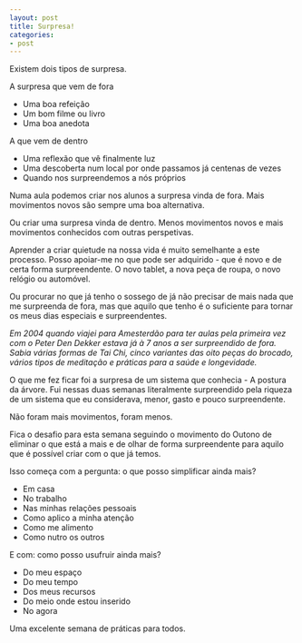 ```yaml
---
layout: post
title: Surpresa!
categories:
- post
---
```

Existem dois tipos de surpresa.

A surpresa que vem de fora
+ Uma boa refeição 
+ Um bom filme ou livro
+ Uma boa anedota 

A que vem de dentro 
+ Uma reflexão que vê finalmente luz
+ Uma descoberta num local por onde passamos já centenas de vezes 
+ Quando nos surpreendemos a nós próprios 

Numa aula podemos criar nos alunos a surpresa vinda de fora. Mais movimentos novos são sempre uma boa alternativa.

Ou criar uma surpresa vinda de dentro. Menos movimentos novos e mais movimentos conhecidos com outras perspetivas. 

Aprender a criar quietude na nossa vida é muito semelhante a este processo. Posso apoiar-me no que pode ser adquirido - que é novo e de certa forma surpreendente. O novo tablet, a nova peça de roupa, o novo relógio ou automóvel. 

Ou procurar no que já tenho o sossego de já não precisar de mais nada que me surpreenda de fora, mas que aquilo que tenho é o suficiente para tornar os meus dias especiais e surpreendentes. 

*Em 2004 quando viajei para Amesterdão para ter aulas pela primeira vez com o Peter Den Dekker estava já à 7 anos a ser surpreendido de fora. Sabia várias formas de Tai Chi, cinco variantes das oito peças do brocado, vários tipos de meditação e práticas para a saúde e longevidade.*

O que me fez ficar foi a surpresa de um sistema que conhecia - A postura da árvore. Fui nessas duas semanas literalmente surpreendido pela riqueza de um sistema que eu considerava, menor, gasto e pouco surpreendente. 

Não foram mais movimentos, foram menos.

Fica o desafio para esta semana seguindo o movimento do Outono de eliminar o que está a mais e de olhar de forma surpreendente para aquilo que é possível criar com o que já temos.
 
Isso começa com a pergunta: o que posso simplificar ainda mais?

+ Em casa
+ No trabalho
+ Nas minhas relações pessoais 
+ Como aplico a minha atenção 
+ Como me alimento
+ Como nutro os outros

E com: como posso usufruir ainda mais?

+ Do meu espaço 
+ Do meu tempo 
+ Dos meus recursos
+ Do meio onde estou inserido 
+ No agora

Uma excelente semana de práticas para todos. 
